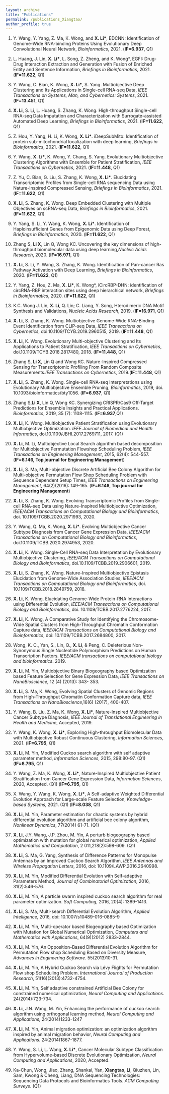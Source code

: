 ```yaml
---
layout: archive
title: "Publications"
permalink: /publications_Xiangtao/ 
author_profile: true
---
```



1. Y. Wang, Y. Yang, Z. Ma, K. Wong, and **X. Li\***, EDCNN: Identification of Genome-Wide RNA-binding Proteins Using Evolutionary Deep Convolutional Neural Network, *Bioinformatics*, 2021. (**IF=6.937**, Q1)

3. L. Huang, J. Lin, **X. Li\***, L. Song, Z. Zheng, and K. Wong\*, EGFI: Drug-Drug Interaction Extraction and Generation with Fusion of Enriched Entity and Sentence Information, *Briefings in Bioinformatics*, 2021. (**IF=11.622**, Q1)

3. Y. Wang, C. Bian, K. Wong, **X. Li\***, S. Yang. Multiobjective Deep Clustering and Its Applications in Single-cell RNA-seq Data, *IEEE Transactions on Systems, Man, and Cybernetics: Systems*, 2021. (**IF=13.451**, Q1)

1. **X. Li**, S. Li, L. Huang, S. Zhang, K. Wong. High-throughput Single-cell RNA-seq Data Imputation and Characterization with Surrogate-assisted Automated Deep Learning, *Briefings in Bioinformatics*, 2021. (**IF=11.622**, Q1)

3. Z. Hou, Y. Yang, H. Li, K. Wong, **X. Li\***. iDeepSubMito: Identification of protein sub-mitochondrial localization with deep learning, *Briefings in Bioinformatics*, 2021. (**IF=11.622**, Q1)

5. Y. Wang,  **X. Li\***, K. Wong, Y. Chang, S. Yang. Evolutionary Multiobjective Clustering Algorithms with Ensemble for Patient Stratification, *IEEE Transactions on Cybernetics*, 2021. (**IF=11.448**, Q1)

7. Z. Yu, C. Bian, G. Liu, S. Zhang, K. Wong,  **X. Li\***. Elucidating Transcriptomic Profiles from Single-cell RNA sequencing Data using Nature-Inspired Compressed Sensing, *Briefings in Bioinformatics*, 2021. (**IF=11.622**, Q1)

3. **X. Li**, S. Zhang, K. Wong. Deep Embedded Clustering with Multiple Objectives on scRNA-seq Data, *Briefings in Bioinformatics*, 2021. (**IF=11.622**, Q1)

3. Y. Yang, S. Li, Y. Wang, K. Wong, **X. Li\***. Identification of Haploinsufficient Genes from Epigenomic Data using Deep Forest, *Briefings in Bioinformatics*, 2020. (**IF=11.622**, Q1)

23. Zhang S, **Li X**, Lin Q, Wong KC. Uncovering the key dimensions of high-throughput biomolecular data using deep learning,*Nucleic Acids Research*, 2020. (**IF=16.971**, Q1)

1. **X. Li**, S. Li, Y. Wang, S. Zhang, K. Wong. Identification of Pan-cancer Ras Pathway Activation with Deep Learning, *Briefings in Bioinformatics*, 2020. (**IF=11.622**, Q1)

2. Y. Yang, Z. Hou, Z. Ma, **X. Li\***, K. Wong\*, iCircRBP-DHN: identification of circRNA-RBP interaction sites using deep hierarchical network, *Briefings in Bioinformatics*, 2020. (**IF=11.622**, Q1)

22. K.C. Wong J. Lin, **X. Li**, Q. Lin; C. Liang, Y. Song, Hterodimeric DNA Motif Synthesis and Validations, *Nucleic Acids Research*, 2019. (**IF=16.971**, Q1)

24. **X. Li**, S. Zhang, K. Wong. Multiobjective Genome-Wide RNA-Binding Event Identification from CLIP-seq Data, *IEEE Transactions on Cybernetics*, doi.10.1109/TCYB.2019.2960515, 2019. (**IF=11.448**, Q1)

4.  **X. Li**, K. Wong. Evolutionary Multi-objective Clustering and Its Applications to Patient Stratification, *IEEE Transactions on Cybernetics*, doi.10.1109/TCYB.2018.2817480, 2018. (**IF=11.448**, Q1)

5. Zhang S, **Li X**, Lin Q and Wong KC. Nature-Inspired Compressed Sensing for Transcriptomic Profiling From Random Composite Measurements.*IEEE Transactions on Cybernetics*, 2019.(**IF=11.448**, Q1)

6. **X. Li**, S. Zhang, K. Wong. Single-cell RNA-seq Interpretations using Evolutionary Multiobjective Ensemble Pruning, *Bioinformatics*, 2019, doi. 10.1093/bioinformatics/bty1056. (**IF=6.937**, Q1)

7. Zhang S,**Li X**, Lin Q, Wong KC. Synergizing CRISPR/Cas9 Off-Target Predictions for Ensemble Insights and Practical Applications. *Bioinformatics*, 2019, 35 (7): 1108-1115. (**IF=6.937**,Q1) 

11. **X. Li**, K. Wong. Multiobjective Patient Stratification using Evolutionary Multiobjective Optimization. *IEEE Journal of Biomedical and Health Informatics*, doi.10.1109/JBHI.2017.2769711, 2017. (Q1)

14. **X. Li**, M. Li, Multiobjective Local Search algorithm based decomposition for Multiobjective Permutation Flowshop Scheduling Problem, *IEEE Transactions on Engineering Management*, 2015, 62(4): 544-557.(**IF=6.146, Top journal for Engineering Management**)

12. **X. Li**, S. Ma, Multi-objective Discrete Artificial Bee Colony Algorithm for Multi-objective Permutation Flow Shop Scheduling Problem with Sequence Dependent Setup Times, *IEEE Transactions on Engineering Management*, 64(2)(2016): 149-165. (**IF=6.146, Top journal for Engineering Management**)

6. **X. Li**, S. Zhang, K. Wong. Evolving Transcriptomic Profiles from Single-cell RNA-seq Data using Nature-Inspired Multiobjective Optimization, *IEEE/ACM Transactions on Computational Biology and Bioinformatics*, doi. 10.1109/TCBB.2020.2971993, 2020.

7. Y. Wang, Q. Ma, K. Wong, **X. Li\***. Evolving Multiobjective Cancer Subtype Diagnosis from Cancer Gene Expression Data, *IEEE/ACM Transactions on Computational Biology and Bioinformatics*, doi.10.1109/TCBB.2020.2974953, 2020.

8. **X. Li**, K. Wong. Single-Cell RNA-seq Data Interpretation by Evolutionary Multiobjective Clustering, *IEEE/ACM Transactions on Computational Biology and Bioinformatics*, doi.10.1109/TCBB.2019.2906601, 2019.

9. **X. Li**, S. Zhang, K. Wong. Nature-Inspired Multiobjective Epistasis Elucidation from Genome-Wide Association Studies, *IEEE/ACM Transactions on Computational Biology and Bioinformatics*, doi. 10.1109/TCBB.2018.2849759, 2018.

10. **X. Li**, K. Wong. Elucidating Genome-Wide Protein-RNA Interactions using Differential Evolution, *IEEE/ACM Transactions on Computational Biology and Bioinformatics*, doi. 10.1109/TCBB.2017.2776224, 2017.


15. **X. Li**, K. Wong, A Comparative Study for Identifying the Chromosome-Wide Spatial Clusters from High-Throughput Chromatin Conformation Capture data, *IEEE/ACM Transactions on Computational Biology and Bioinformatics*, doi: 10.1109/TCBB.2017.2684800, 2017.

23. Wong, K. C., Yan, S., Lin, Q., **X. Li**, & Peng, C. Deleterious Non-Synonymous Single Nucleotide Polymorphism Predictions on Human Transcription Factors. *IEEE/ACM transactions on computational biology and bioinformatics*. 2019.

13. **X. Li**, M. Yin, Multiobjective Binary Biogeography based Optimization based Feature Selection for Gene Expression Data, *IEEE Transactions on NanoBioscience*, 12 (4) (2013): 343- 353.

16. **X. Li**, S. Ma, K. Wong, Evolving Spatial Clusters of Genomic Regions from High-Throughput Chromatin Conformation Capture data, *IEEE Transactions on NanoBioscience*,16(6) (2017), 400-407.

17. Y. Wang, B. Liu, Z. Ma, K. Wong, **X. Li\***, Nature-Inspired Multiobjective Cancer Subtype Diagnosis, *IEEE Journal of Translational Engineering in Health and Medicine*, Accepted, 2019.

19. Y. Wang, K. Wong, **X. Li\***, Exploring High-throughput Biomolecular Data with Multiobjective Robust Continuous Clustering, *Information Sciences*, 2021.  (**IF=6.795**, Q1)

18. **X. Li**, M. Yin, Modified Cuckoo search algorithm with self adaptive parameter method, *Information Sciences*, 2015, 298:80-97. (Q1) (**IF=6.795**, Q1)

19. Y. Wang, Z. Ma, K. Wong, **X. Li\***, Nature-Inspired Multiobjective Patient Stratification from Cancer Gene Expression Data, *Information Sciences*, 2020, Accepted. (Q1) (**IF=6.795**, Q1)

21. X. Wang, Y. Wang, K. Wong, **X. Li\***, A Self-adaptive Weighted Differential Evolution Approach for Large-scale Feature Selection, *Knowledge-based Systems*, 2021. (Q1) (**IF=8.038**, Q1)

27. **X. Li**, M. Yin, Parameter estimation for chaotic systems by hybrid differential evolution algorithm and artificial bee colony algorithm, *Nonlinear Dynamics*, 77(2014) 61-71. (Q1)

29. **X. Li**, J.Y. Wang, J.P. Zhou, M. Yin, A perturb biogeography based optimization with mutation for global numerical optimization, *Applied Mathematics and Computation*, 2 011,218(2):598-609. (Q1)

20. **X. Li**, S. Ma, G. Yang, Synthesis of Difference Patterns for Monopulse Antennas by an Improved Cuckoo Search Algorithm, *IEEE Antennas and Wireless Propagation Letters*, 2016, doi: 10.1109/LAWP.2016.2640998.

24. **X. Li**, M. Yin, Modified Differential Evolution with Self-adaptive Parameters Method, *Journal of Combinatorial Optimization*, 2016, 31(2):546-576.

25. **X. Li**, M. Yin, A particle swarm inspired cuckoo search algorithm for real parameter optimization. *Soft Computing*, 2016, 20(4): 1389-1413.

26. **X. Li**, S. Ma, Multi-search Differential Evolution Algorithm, *Applied Intelligence*, 2016, doi: 10.1007/s10489-016-0885-9

28. **X. Li**, M. Yin, Multi-operator based Biogeography based Optimization with Mutation for Global Numerical Optimization, *Computers and Mathematics with Applications*, 64(9)(2012) 2833-2844.


30. **X. Li**, M. Yin, An Opposition-Based Differential Evolution Algorithm for Permutation Flow shop Scheduling Based on Diversity Measure, *Advances in Engineering Software*. 55(2013)10-31.

31. **X. Li**, M. Yin, A Hybrid Cuckoo Search via Lévy Flights for Permutation Flow shop Scheduling Problem. *International Journal of Production Research*, 51(16)(2013):4732-4754.

32. **X. Li**, M. Yin, Self adaptive constrained Artificial Bee Colony for constrained numerical optimization, *Neural Computing and Applications*. 24(2014):723-734.

33. **X. Li**, J.N. Wang, M. Yin, Enhancing the performance of cuckoo search algorithm using orthogonal learning method, *Neural Computing and Applications*, 24(2014)1233-1247

34. **X. Li**, M. Yin, Animal migration optimization: an optimization algorithm inspired by animal migration behavior, *Neural Computing and Applications*. 24(2014)1867-1877.

36. Y. Wang, S. Li, L. Wang,  **X. Li\***, Cancer Molecular Subtype Classification from Hypervolume-based Discrete Evolutionary Optimization, *Neural Computing and Applications*, 2020, Accepted.

36. Ka-Chun, Wong, Jiao, Zhang, Shankai, Yan, **Xiangtao, Li**, Qiuzhen, Lin, Sam, Kwong & Cheng, Liang, DNA Sequencing Technologies: Sequencing Data Protocols and Bioinformatics Tools. *ACM Computing Surveys*. (Q1)
